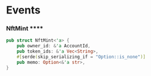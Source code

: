 # Events

### NftMint ****&#x20;

```rust
pub struct NftMint<'a> {
    pub owner_id: &'a AccountId,
    pub token_ids: &'a Vec<String>,
    #[serde(skip_serializing_if = "Option::is_none")]
    pub memo: Option<&'a str>,
}
```
